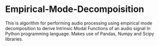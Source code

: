 # Empirical-Mode-Decompoisition
This is algorithm for performing audio processing using empirical mode decomposition to derive Intrinsic Modal Functions of an audio signal
In Python programming language. Makes use of Pandas, Numpy and Scipy libraries. 
